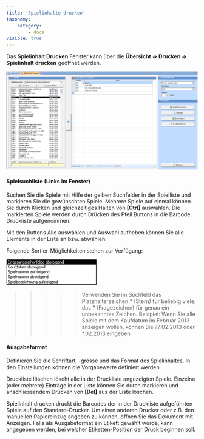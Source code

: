 ```yaml
---
title: 'Spielinhalte drucken'
taxonomy:
    category:
        - docs
visible: true
---
```


Das **Spielinhalt Drucken** Fenster kann über die **Übersicht => Drucken => Spielinhalt drucken** geöffnet werden.

![spielinhalt-drucken](../../images/spielinhalt-drucken.png)

#### Spielsuchliste (Links im Fenster)

Suchen Sie die Spiele mit Hilfe der gelben Suchfelder in der Spielliste und markieren Sie die gewünschten Spiele. Mehrere Spiele auf einmal können Sie durch Klicken und gleichzeitiges Halten von **[Ctrl]** auswählen. Die markierten Spiele werden durch Drücken des Pfeil Buttons in die Barcode Druckliste aufgenommen.

Mit den Buttons <span class="btn">Alle auswählen</span> und <span class="btn">Auswahl aufheben</span> können Sie alle Elemente in der Liste an bzw. abwählen.

Folgende Sortier-Möglichkeiten stehen zur Verfügung:

![sortier-moeglichkeiten](../../images/sortier-moeglichkeiten.png)

>>>>> Verwenden Sie im Suchfeld das Platzhalterzeichen * (Stern) für beliebig viele, das ? (Fragezeichen) für genau ein unbekanntes Zeichen. Beispiel: Wenn Sie alle Spiele mit dem Kaufdatum im Februar 2013 anzeigen wollen, können Sie ??.02.2013 oder *.02.2013 eingeben

#### Ausgabeformat

Definieren Sie die Schriftart, -grösse und das Format des Spielinhaltes. In den Einstellungen können die Vorgabewerte definiert werden.

<span class="btn">Druckliste löschen</span> löscht alle in der Druckliste angezeigten Spiele. Einzelne (oder mehrere) Einträge in der Liste können Sie durch markieren und anschliessendem Drücken von **[Del]** aus der Liste löschen.

<span class="btn">Spielinhalt drucken</span> druckt die Barcodes der in der Druckliste aufgeführten Spiele auf den Standard-Drucker. Um einen anderen Drucker oder z.B. den manuellen Papiereinzug angeben zu können, öffnen Sie das Dokument mit <span class="btn">Anzeigen</span>. Falls als Ausgabeformat ein Etikett gewählt wurde, kann angegeben werden, bei welcher Etiketten-Position der Druck beginnen soll.